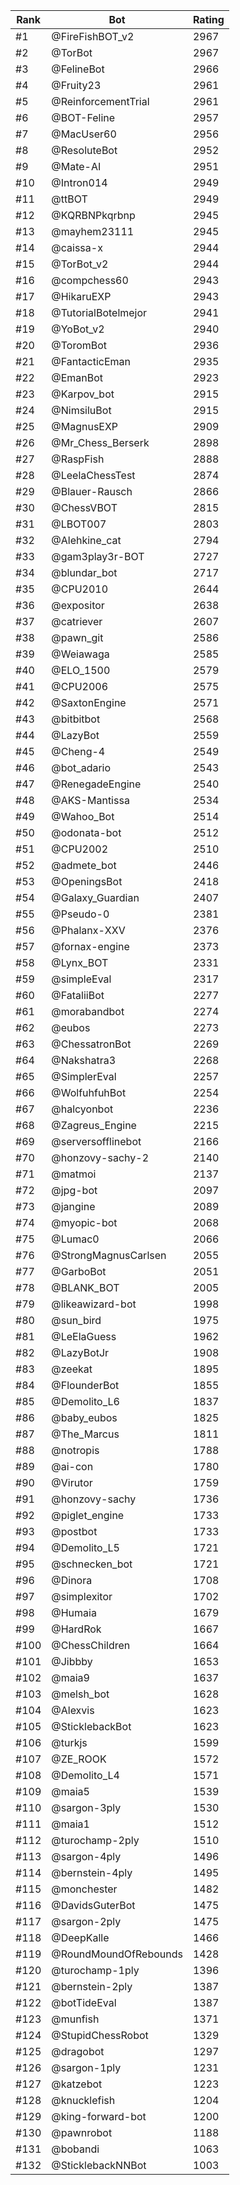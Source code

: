 Rank|Bot|Rating
---|---|---
#1|@FireFishBOT_v2|2967
#2|@TorBot|2967
#3|@FelineBot|2966
#4|@Fruity23|2961
#5|@ReinforcementTrial|2961
#6|@BOT-Feline|2957
#7|@MacUser60|2956
#8|@ResoluteBot|2952
#9|@Mate-AI|2951
#10|@Intron014|2949
#11|@ttBOT|2949
#12|@KQRBNPkqrbnp|2945
#13|@mayhem23111|2945
#14|@caissa-x|2944
#15|@TorBot_v2|2944
#16|@compchess60|2943
#17|@HikaruEXP|2943
#18|@TutorialBotelmejor|2941
#19|@YoBot_v2|2940
#20|@ToromBot|2936
#21|@FantacticEman|2935
#22|@EmanBot|2923
#23|@Karpov_bot|2915
#24|@NimsiluBot|2915
#25|@MagnusEXP|2909
#26|@Mr_Chess_Berserk|2898
#27|@RaspFish|2888
#28|@LeelaChessTest|2874
#29|@Blauer-Rausch|2866
#30|@ChessVBOT|2815
#31|@LBOT007|2803
#32|@Alehkine_cat|2794
#33|@gam3play3r-BOT|2727
#34|@blundar_bot|2717
#35|@CPU2010|2644
#36|@expositor|2638
#37|@catriever|2607
#38|@pawn_git|2586
#39|@Weiawaga|2585
#40|@ELO_1500|2579
#41|@CPU2006|2575
#42|@SaxtonEngine|2571
#43|@bitbitbot|2568
#44|@LazyBot|2559
#45|@Cheng-4|2549
#46|@bot_adario|2543
#47|@RenegadeEngine|2540
#48|@AKS-Mantissa|2534
#49|@Wahoo_Bot|2514
#50|@odonata-bot|2512
#51|@CPU2002|2510
#52|@admete_bot|2446
#53|@OpeningsBot|2418
#54|@Galaxy_Guardian|2407
#55|@Pseudo-0|2381
#56|@Phalanx-XXV|2376
#57|@fornax-engine|2373
#58|@Lynx_BOT|2331
#59|@simpleEval|2317
#60|@FataliiBot|2277
#61|@morabandbot|2274
#62|@eubos|2273
#63|@ChessatronBot|2269
#64|@Nakshatra3|2268
#65|@SimplerEval|2257
#66|@WolfuhfuhBot|2254
#67|@halcyonbot|2236
#68|@Zagreus_Engine|2215
#69|@serversofflinebot|2166
#70|@honzovy-sachy-2|2140
#71|@matmoi|2137
#72|@jpg-bot|2097
#73|@jangine|2089
#74|@myopic-bot|2068
#75|@Lumac0|2066
#76|@StrongMagnusCarlsen|2055
#77|@GarboBot|2051
#78|@BLANK_BOT|2005
#79|@likeawizard-bot|1998
#80|@sun_bird|1975
#81|@LeElaGuess|1962
#82|@LazyBotJr|1908
#83|@zeekat|1895
#84|@FlounderBot|1855
#85|@Demolito_L6|1837
#86|@baby_eubos|1825
#87|@The_Marcus|1811
#88|@notropis|1788
#89|@ai-con|1780
#90|@Virutor|1759
#91|@honzovy-sachy|1736
#92|@piglet_engine|1733
#93|@postbot|1733
#94|@Demolito_L5|1721
#95|@schnecken_bot|1721
#96|@Dinora|1708
#97|@simplexitor|1702
#98|@Humaia|1679
#99|@HardRok|1667
#100|@ChessChildren|1664
#101|@Jibbby|1653
#102|@maia9|1637
#103|@melsh_bot|1628
#104|@Alexvis|1623
#105|@SticklebackBot|1623
#106|@turkjs|1599
#107|@ZE_ROOK|1572
#108|@Demolito_L4|1571
#109|@maia5|1539
#110|@sargon-3ply|1530
#111|@maia1|1512
#112|@turochamp-2ply|1510
#113|@sargon-4ply|1496
#114|@bernstein-4ply|1495
#115|@monchester|1482
#116|@DavidsGuterBot|1475
#117|@sargon-2ply|1475
#118|@DeepKalle|1466
#119|@RoundMoundOfRebounds|1428
#120|@turochamp-1ply|1396
#121|@bernstein-2ply|1387
#122|@botTideEval|1387
#123|@munfish|1371
#124|@StupidChessRobot|1329
#125|@dragobot|1297
#126|@sargon-1ply|1231
#127|@katzebot|1223
#128|@knucklefish|1204
#129|@king-forward-bot|1200
#130|@pawnrobot|1188
#131|@bobandi|1063
#132|@SticklebackNNBot|1003

